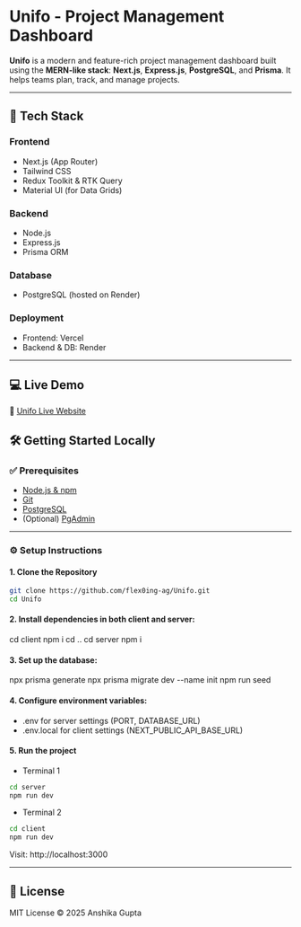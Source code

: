 # Unifo - Project Management Dashboard

**Unifo** is a modern and feature-rich project management dashboard built using the **MERN-like stack**: **Next.js**, **Express.js**, **PostgreSQL**, and **Prisma**. It helps teams plan, track, and manage projects.

---

## 🚀 Tech Stack

### Frontend
- Next.js (App Router)
- Tailwind CSS
- Redux Toolkit & RTK Query
- Material UI (for Data Grids)

### Backend
- Node.js
- Express.js
- Prisma ORM

### Database
- PostgreSQL (hosted on Render)

### Deployment
- Frontend: Vercel
- Backend & DB: Render

---

## 💻 Live Demo
🔗 [Unifo Live Website](https://unifo.vercel.app/)

## 🛠️ Getting Started Locally

### ✅ Prerequisites

- [Node.js & npm](https://nodejs.org/)
- [Git](https://git-scm.com/)
- [PostgreSQL](https://www.postgresql.org/download/)
- (Optional) [PgAdmin](https://www.pgadmin.org/download/)

---

### ⚙️ Setup Instructions

#### 1. Clone the Repository

```bash
git clone https://github.com/flex0ing-ag/Unifo.git
cd Unifo
``` 

#### 2. Install dependencies in both client and server:
   cd client
   npm i
   cd ..
   cd server
   npm i

#### 3. Set up the database:
   npx prisma generate
   npx prisma migrate dev --name init
   npm run seed

#### 4. Configure environment variables:

- .env for server settings (PORT, DATABASE_URL)
- .env.local for client settings (NEXT_PUBLIC_API_BASE_URL)

#### 5. Run the project
- Terminal 1
```bash
cd server
npm run dev
```

- Terminal 2
```bash
cd client
npm run dev
```
Visit: http://localhost:3000


---
## 📜 License

MIT License © 2025 Anshika Gupta
